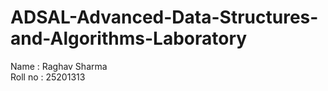 # ADSAL-Advanced-Data-Structures-and-Algorithms-Laboratory

Name : Raghav Sharma <br>
Roll no : 25201313

